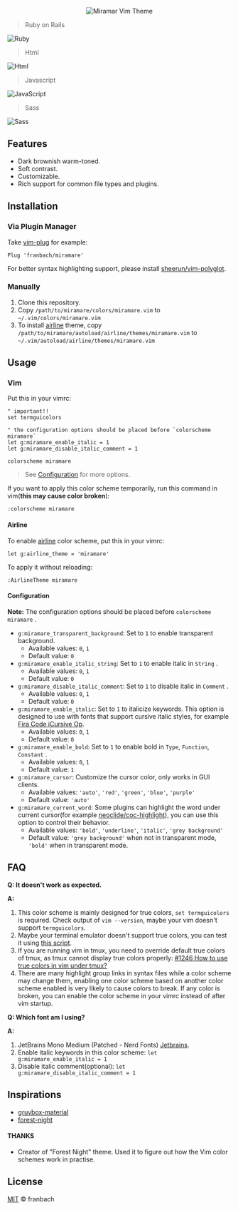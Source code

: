 <p align="center">
  <img src="https://raw.githubusercontent.com/franbach/miramare/master/screen/logo.png" alt="Miramar Vim Theme"/>
</p>

> Ruby on Rails

![Ruby](https://raw.githubusercontent.com/franbach/miramare/master/screen/miramare_ruby.png)

> Html

![Html](https://raw.githubusercontent.com/franbach/miramare/master/screen/miramare_html.png)

> Javascript

![JavaScript](https://raw.githubusercontent.com/franbach/miramare/master/screen/miramare_js.png)

> Sass

![Sass](https://raw.githubusercontent.com/franbach/miramare/master/screen/miramare_scss.png)

## Features

- Dark brownish warm-toned.
- Soft contrast.
- Customizable.
- Rich support for common file types and plugins.

## Installation

### Via Plugin Manager

Take [vim-plug](https://github.com/junegunn/vim-plug) for example:
```vim
Plug 'franbach/miramare'
```
For better syntax highlighting support, please install [sheerun/vim-polyglot](https://github.com/sheerun/vim-polyglot).

### Manually

1. Clone this repository.
2. Copy `/path/to/miramare/colors/miramare.vim` to `~/.vim/colors/miramare.vim`
3. To install [airline](https://github.com/vim-airline/vim-airline) theme, copy `/path/to/miramare/autoload/airline/themes/miramare.vim` to `~/.vim/autoload/airline/themes/miramare.vim`

## Usage

### Vim

Put this in your vimrc:

```vim
" important!!
set termguicolors

" the configuration options should be placed before `colorscheme miramare`
let g:miramare_enable_italic = 1
let g:miramare_disable_italic_comment = 1

colorscheme miramare
```
> See [Configuration](https://github.com/franbach/miramare#configuration) for more options.
>
If you want to apply this color scheme temporarily, run this command in vim(**this may cause color broken**):
```vim
:colorscheme miramare
```
#### Airline

To enable [airline](https://github.com/vim-airline/vim-airline) color scheme, put this in your vimrc:

```vim
let g:airline_theme = 'miramare'
```

To apply it without reloading:
```
:AirlineTheme miramare
```
#### Configuration

**Note:** The configuration options should be placed before `colorscheme miramare` .

- `g:miramare_transparent_background`: Set to `1` to enable transparent background.
  - Available values: `0`, `1`
  - Default value: `0`
- `g:miramare_enable_italic_string`: Set to `1` to enable italic in `String` .
  - Available values: `0`, `1`
  - Default value: `0`
- `g:miramare_disable_italic_comment`: Set to `1` to disable italic in `Comment` .
  - Available values: `0`, `1`
  - Default value: `0`
- `g:miramare_enable_italic`: Set to `1` to italicize keywords. This option is designed to use with fonts that support cursive italic styles, for example [Fira Code iCursive Op](https://github.com/sainnhe/icursive-nerd-font).
  - Available values: `0`, `1`
  - Default value: `0`
- `g:miramare_enable_bold`: Set to `1` to enable bold in `Type`, `Function`, `Constant` .
  - Available values: `0`, `1`
  - Default value: `1`
- `g:miramare_cursor`: Customize the cursor color, only works in GUI clients.
  - Available values: `'auto'`, `'red'`, `'green'`, `'blue'`, `'purple'`
  - Default value: `'auto'`
- `g:miramare_current_word`: Some plugins can highlight the word under current cursor(for example [neoclide/coc-highlight](https://github.com/neoclide/coc-highlight)), you can use this option to control their behavior.
  - Available values: `'bold'`, `'underline'`, `'italic'`, `'grey background'`
  - Default value: `'grey background'` when not in transparent mode, `'bold'` when in transparent mode.

## FAQ

**Q: It doesn't work as expected.**

**A:**

1. This color scheme is mainly designed for true colors, `set termguicolors` is required. Check output of `vim --version`, maybe your vim doesn't support `termguicolors`.
2. Maybe your terminal emulator doesn't support true colors, you can test it using [this script](https://unix.stackexchange.com/questions/404414/print-true-color-24-bit-test-pattern).
3. If you are running vim in tmux, you need to override default true colors of tmux, as tmux cannot display true colors properly: [#1246 How to use true colors in vim under tmux?](https://github.com/tmux/tmux/issues/1246)
4. There are many highlight group links in syntax files while a color scheme may change them, enabling one color scheme based on another color scheme enabled is very likely to cause colors to break. If any color is broken, you can enable the color scheme in your vimrc instead of after vim startup.

**Q: Which font am I using?**

**A:**

1. JetBrains Mono Medium (Patched - Nerd Fonts) [Jetbrains](https://github.com/ryanoasis/nerd-fonts/tree/master/patched-fonts/JetBrainsMono).
2. Enable italic keywords in this color scheme: `let g:miramare_enable_italic = 1`
3. Disable italic comment(optional): `let g:miramare_disable_italic_comment = 1`

## Inspirations

- [gruvbox-material](https://github.com/sainnhe/gruvbox-material)
- [forest-night](https://github.com/sainnhe/forest-night)

#### THANKS

  * Creator of "Forest Night" theme. Used it to figure out how the Vim color schemes work in practise.

## License

[MIT](./LICENSE) © franbach
